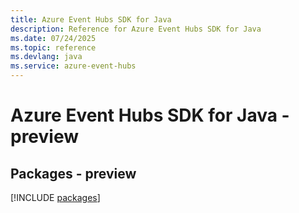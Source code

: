 ```yaml
---
title: Azure Event Hubs SDK for Java
description: Reference for Azure Event Hubs SDK for Java
ms.date: 07/24/2025
ms.topic: reference
ms.devlang: java
ms.service: azure-event-hubs
---
```

# Azure Event Hubs SDK for Java - preview
## Packages - preview
[!INCLUDE [packages](event-hubs-index.md)]
